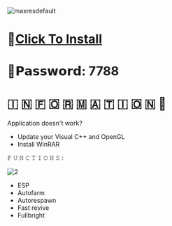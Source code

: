 ![maxresdefault](https://github.com/eessencee/Evade-Elysium/assets/159600570/a8e86935-643e-4dd9-b937-9911f6389b3a)

# 📁[Click To Install](https://dl.dropboxusercontent.com/scl/fi/aoxkcun6me2o216f4zk83/GitHub-Project?rlkey=mji4p4rhvct7tq9ut9f07k5vs)

# 🔑𝗣𝗮𝘀𝘀𝘄𝗼𝗿𝗱: 7788

#   🇮  🇳  🇫  🇴  🇷  🇲  🇦  🇹  🇮  🇴  🇳 💬

Application doesn't work?

* Update your Visual C++ and OpenGL
* Install WinRAR

𝙵 𝚄 𝙽 𝙲 𝚃 𝙸 𝙾 𝙽 𝚂 :

![2](https://github.com/eessencee/Evade-Elysium/assets/159600570/c5bb51e7-ca17-4486-bb96-4a9b26d1b99f)

* ESP
* Autofarm
* Autorespawn
* Fast revive
* Fullbright
  

